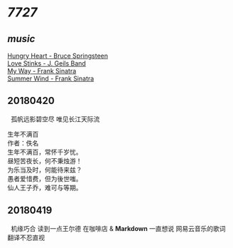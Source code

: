 # _7727_

## _music_
   [Hungry Heart - Bruce Springsteen](http://music.163.com/#/song?id=26367104)  
   [Love Stinks - J. Geils Band](http://music.163.com/#/song?id=19193363)  
   [My Way - Frank Sinatra](http://music.163.com/#/song?id=22174742)  
   [Summer Wind - Frank Sinatra](http://music.163.com/#/song?id=509781605)  
   
## 20180420
   孤帆远影碧空尽 唯见长江天际流  
     
   生年不满百  
   作者：佚名  
   生年不满百，常怀千岁忧。  
   昼短苦夜长，何不秉烛游！  
   为乐当及时，何能待来兹？  
   愚者爱惜费，但为後世嗤。  
   仙人王子乔，难可与等期。  
   
## 20180419
   机缘巧合  读到一点王尔德  在咖啡店  & **Markdown**  一直想说  网易云音乐的歌词翻译不忍直视  
   
   
